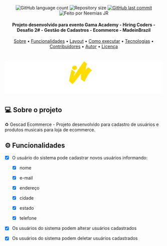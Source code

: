 <p align="center">
  <img alt="GitHub language count" src="https://img.shields.io/github/languages/count/neemiasjr/gestcad-frontend?color=%2304D361">

  <img alt="Repository size" src="https://img.shields.io/github/repo-size/neemiasjr/gestcad-frontend">
  
  <a href="https://github.com/neemiasjr/gestcad-frontend/commits/master">
    <img alt="GitHub last commit" src="https://img.shields.io/github/last-commit/neemiasjr/gestcad-frontend">
 </a>
 <img alt="Feito por Neemias JR" src="https://img.shields.io/badge/feito%20por-NeemiasJR-%237519C1">
  
</p>

<h4 align="center"> 
 Projeto desenvolvido para evento Gama Academy - Hiring Coders - Desafio 2# - Gestão de Cadastros - Ecommerce - MadeinBrazil
</h4>


<p align="center">
 <a href="#-sobre-o-projeto">Sobre</a> •
 <a href="#-funcionalidades">Funcionalidades</a> •
 <a href="#-layout">Layout</a> • 
 <a href="#-como-executar-o-projeto">Como executar</a> • 
 <a href="#-tecnologias">Tecnologias</a> • 
 <a href="#-contribuidores">Contribuidores</a> • 
 <a href="#-autor">Autor</a> • 
 <a href="#user-content--licença">Licença</a>
</p>


<h1 align="center">
    <img alt="Projeto" title="#Projeto" src="src/assets/imgs/madeinbrazil-logo.svg" />
</h1>


## 💻 Sobre o projeto

♻️ Gescad Ecommerce - Projeto desenvolvido para cadastro de usuários e produtos musicais para loja de ecommerce. 


## ⚙️ Funcionalidades

- [x] O usuário do sistema pode cadastrar novos usuários informando:
  - [x] nome
  - [x] e-mail
  - [x] endereço
  - [x] cidade
  - [x] estado 
  - [x] telefone  
   

- [x] Os usuários do sistema podem alterar usuários cadastrados
- [x] Os usuários do sistema podem deletar usuários cadastrados



